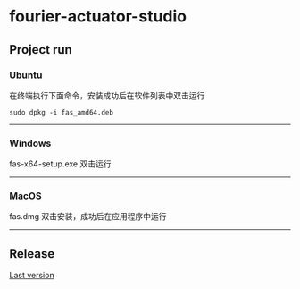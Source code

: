 # fourier-actuator-studio

## Project run

### Ubuntu
在终端执行下面命令，安装成功后在软件列表中双击运行

```
sudo dpkg -i fas_amd64.deb
```
---
### Windows
fas-x64-setup.exe 双击运行

---

### MacOS
fas.dmg 双击安装，成功后在应用程序中运行

---
## Release

[Last version](https://github.com/FourierDynamics/fourier_actuator_studio/releases/tag/v1.0.0)